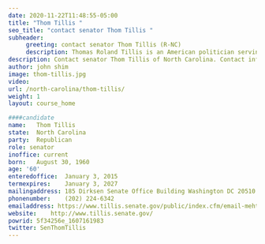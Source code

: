 ```yaml
---
date: 2020-11-22T11:48:55-05:00
title: "Thom Tillis "
seo_title: "contact senator Thom Tillis "
subheader:
     greeting: contact senator Thom Tillis (R-NC) 
     description: Thomas Roland Tillis is an American politician serving as the junior United States Senator for North Carolina since 2015. A Republican, he was elected to the North Carolina House of Representatives in 2006, and Speaker in 2011. 
description: Contact senator Thom Tillis of North Carolina. Contact information for Thom Tillis includes  email address, phone number, and mailing address.
author: john shim
image: thom-tillis.jpg
video:
url: /north-carolina/thom-tillis/
weight: 1
layout: course_home

####candidate
name:	Thom Tillis
state:	North Carolina
party:	Republican
role: senator
inoffice: current
born:	August 30, 1960
age: '60'
enteredoffice:	January 3, 2015
termexpires:	January 3, 2027
mailingaddress:	185 Dirksen Senate Office Building Washington DC 20510
phonenumber:	(202) 224-6342
emailaddress: https://www.tillis.senate.gov/public/index.cfm/email-mehttps://www.shelby.senate.gov/public/index.cfm/emailsenatorshelby
website:	http://www.tillis.senate.gov/
powrid: 5f34256e_1607161983
twitter: SenThomTillis
---
```




